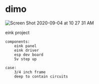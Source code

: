 # dimo

![Screen Shot 2020-09-04 at 10 27 31 AM](https://user-images.githubusercontent.com/441117/92250642-b60e0300-ee99-11ea-9fa8-5824d9693cff.png)

eink project

    components:
        eink panel
        eink driver
        esp dev board
        5v step up

    case:
        3/4 inch frame
        deep to contain circuits


